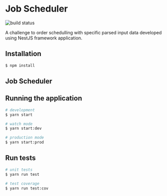 # Job Scheduler

![build status](https://travis-ci.com/americoleonardo/job-scheduler.svg?token=Sji86EXaLt2QvfpuiYLf&branch=main)

A challenge to order schedulling with specific parsed input data developed using NestJS framework application.

## Installation

```bash
$ npm install
```

## Job Scheduler

## Running the application

```bash
# development
$ yarn start

# watch mode
$ yarn start:dev

# production mode
$ yarn start:prod
```

## Run tests

```bash
# unit tests
$ yarn run test

# test coverage
$ yarn run test:cov
```